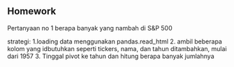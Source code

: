## Homework

Pertanyaan no 1 berapa banyak yang nambah di S&P 500

strategi: 1.loading data menggunakan pandas.read_html 2. ambil beberapa kolom yang idbutuhkan seperti tickers, nama, dan tahun ditambahkan, mulai dari 1957 3. Tinggal pivot ke tahun dan hitung berapa banyak jumlahnya
